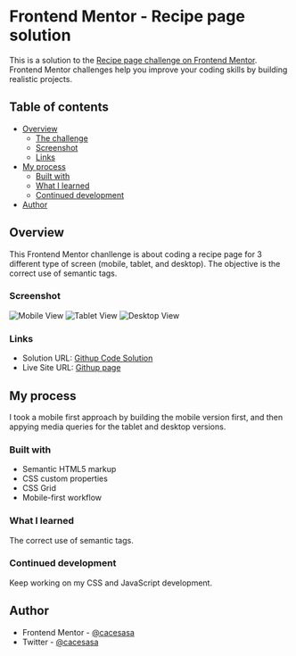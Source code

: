 # Frontend Mentor - Recipe page solution

This is a solution to the [Recipe page challenge on Frontend Mentor](https://www.frontendmentor.io/challenges/recipe-page-KiTsR8QQKm). Frontend Mentor challenges help you improve your coding skills by building realistic projects. 

## Table of contents

- [Overview](#overview)
  - [The challenge](#the-challenge)
  - [Screenshot](#screenshot)
  - [Links](#links)
- [My process](#my-process)
  - [Built with](#built-with)
  - [What I learned](#what-i-learned)
  - [Continued development](#continued-development)
- [Author](#author)

## Overview
This Frontend Mentor chanllenge is about coding a recipe page for 3 different type of screen (mobile, tablet, and desktop). The objective is the correct use of semantic tags.
### Screenshot

![Mobile View](./screenshots/mobile_view.png)
![Tablet View](./screenshots/tablet_view.png)
![Desktop View](./screenshots/desktop_view.png)

### Links

- Solution URL: [Githup Code Solution](https://github.com/cacesasa/recipe_page)
- Live Site URL: [Githup page](https://cacesasa.github.io/recipe_page/)

## My process
I took a mobile first approach by building the mobile version first, and then appying media queries for the tablet and desktop versions.
### Built with

- Semantic HTML5 markup
- CSS custom properties
- CSS Grid
- Mobile-first workflow


### What I learned

The correct use of semantic tags.

### Continued development

Keep working on my CSS and JavaScript development.


## Author

- Frontend Mentor - [@cacesasa](https://www.frontendmentor.io/profile/cacesasa)
- Twitter - [@cacesasa](https://www.twitter.com/cacesasa)

